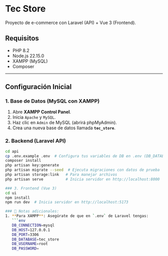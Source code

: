 # Tec Store

Proyecto de e-commerce con Laravel (API) + Vue 3 (Frontend).

## Requisitos
- PHP 8.2
- Node.js 22.15.0
- XAMPP (MySQL)
- Composer

---

## Configuración Inicial

### 1. Base de Datos (MySQL con XAMPP)
1. Abre **XAMPP Control Panel**.
2. Inicia `Apache` y `MySQL`.
3. Haz clic en `Admin` de MySQL (abrirá phpMyAdmin).
4. Crea una nueva base de datos llamada **`tec_store`**.

### 2. Backend (Laravel API)
```bash
cd api
cp .env.example .env  # Configura tus variables de DB en .env (DB_DATABASE=tec_store)
composer install
php artisan key:generate
php artisan migrate --seed  # Ejecuta migraciones con datos de prueba
php artisan storage:link   # Para manejar archivos
php artisan serve          # Inicia servidor en http://localhost:8000

### 3. Frontend (Vue 3)
cd ui
npm install
npm run dev  # Inicia servidor en http://localhost:5173

### 📌 Notas adicionales:
1. **Para XAMPP**: Asegúrate de que en `.env` de Laravel tengas:
   ```env
   DB_CONNECTION=mysql
   DB_HOST=127.0.0.1
   DB_PORT=3306
   DB_DATABASE=tec_store
   DB_USERNAME=root
   DB_PASSWORD=